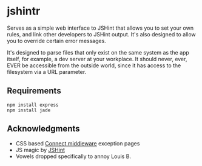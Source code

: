 # jshintr

Serves as a simple web interface to JSHint that allows you to set your own rules, and link other developers to JSHint output. It's also designed to allow you to override certain error messages.

It's designed to parse files that only exist on the same system as the app itself, for example, a dev server at your workplace. It should never, ever, EVER be accessible from the outside world, since it has access to the filesystem via a URL parameter.

## Requirements

    npm install express
    npm install jade

## Acknowledgments

* CSS based [Connect middleware](hhttps://github.com/senchalabs/Connect) exception pages
* JS magic by [JSHint](https://github.com/jshint/jshint)
* Vowels dropped specifically to annoy Louis B.